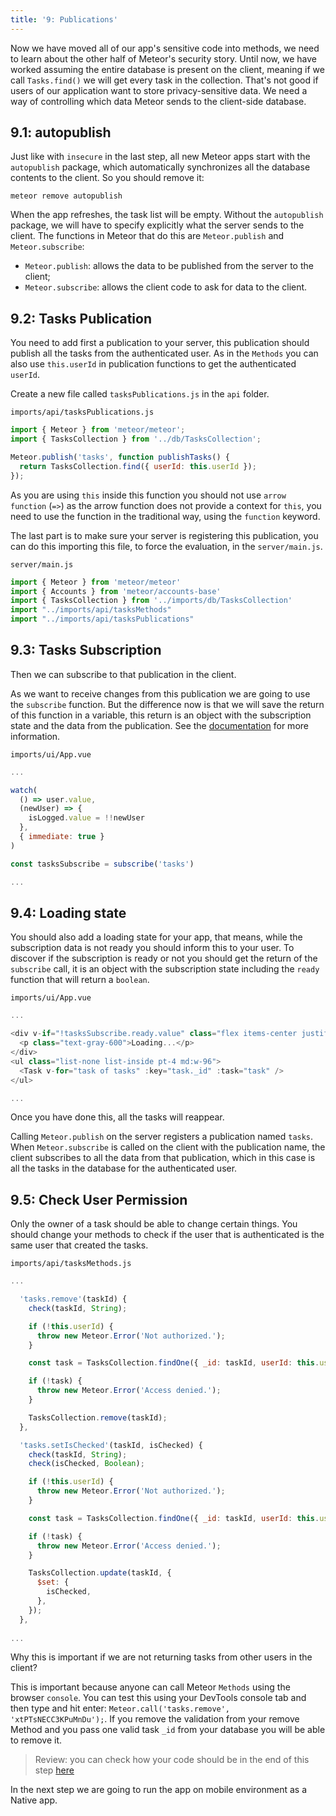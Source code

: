 ```yaml
---
title: '9: Publications'
---
```


Now we have moved all of our app's sensitive code into methods, we need to learn about the other half of Meteor's security story. Until now, we have worked assuming the entire database is present on the client, meaning if we call `Tasks.find()` we will get every task in the collection. That's not good if users of our application want to store privacy-sensitive data. We need a way of controlling which data Meteor sends to the client-side database.

## 9.1: autopublish

Just like with `insecure` in the last step, all new Meteor apps start with the `autopublish` package, which automatically synchronizes all the database contents to the client. So you should remove it:

```
meteor remove autopublish
```

When the app refreshes, the task list will be empty. Without the `autopublish` package, we will have to specify explicitly what the server sends to the client. The functions in Meteor that do this are `Meteor.publish` and `Meteor.subscribe`:

- `Meteor.publish`: allows the data to be published from the server to the client;
- `Meteor.subscribe`: allows the client code to ask for data to the client.

## 9.2: Tasks Publication

You need to add first a publication to your server, this publication should publish all the tasks from the authenticated user. As in the `Methods` you can also use `this.userId` in publication functions to get the authenticated `userId`.

Create a new file called `tasksPublications.js` in the `api` folder.

`imports/api/tasksPublications.js`
```javascript
import { Meteor } from 'meteor/meteor';
import { TasksCollection } from '../db/TasksCollection';

Meteor.publish('tasks', function publishTasks() {
  return TasksCollection.find({ userId: this.userId });
});
```

As you are using `this` inside this function you should not use `arrow function` (`=>`) as the arrow function does not provide a context for `this`, you need to use the function in the traditional way, using the `function` keyword.

The last part is to make sure your server is registering this publication, you can do this importing this file, to force the evaluation, in the `server/main.js`.

`server/main.js`
```js
import { Meteor } from 'meteor/meteor'
import { Accounts } from 'meteor/accounts-base'
import { TasksCollection } from '../imports/db/TasksCollection'
import "../imports/api/tasksMethods"
import "../imports/api/tasksPublications"
```

## 9.3: Tasks Subscription

Then we can subscribe to that publication in the client.

As we want to receive changes from this publication we are going to use the `subscribe` function. But the difference now is that we will save the return of this function in a variable, this return is an object with the subscription state and the data from the publication. See the [documentation](https://github.com/meteor-vue/vue-meteor-tracker#composition-api) for more information.

`imports/ui/App.vue`
```javascript
...

watch(
  () => user.value,
  (newUser) => {
    isLogged.value = !!newUser
  },
  { immediate: true }
)

const tasksSubscribe = subscribe('tasks')

...
```

## 9.4: Loading state

You should also add a loading state for your app, that means, while the subscription data is not ready you should inform this to your user. To discover if the subscription is ready or not you should get the return of the `subscribe` call, it is an object with the subscription state including the `ready` function that will return a `boolean`. 

`imports/ui/App.vue`

```javascript
...

<div v-if="!tasksSubscribe.ready.value" class="flex items-center justify-center h-64">
  <p class="text-gray-600">Loading...</p>
</div>
<ul class="list-none list-inside pt-4 md:w-96">
  <Task v-for="task of tasks" :key="task._id" :task="task" />
</ul>

...
```

Once you have done this, all the tasks will reappear.

Calling `Meteor.publish` on the server registers a publication named `tasks`. When `Meteor.subscribe` is called on the client with the publication name, the client subscribes to all the data from that publication, which in this case is all the tasks in the database for the authenticated user.

## 9.5: Check User Permission

Only the owner of a task should be able to change certain things. You should change your methods to check if the user that is authenticated is the same user that created the tasks.

`imports/api/tasksMethods.js`
```js
...

  'tasks.remove'(taskId) {
    check(taskId, String);

    if (!this.userId) {
      throw new Meteor.Error('Not authorized.');
    }

    const task = TasksCollection.findOne({ _id: taskId, userId: this.userId });

    if (!task) {
      throw new Meteor.Error('Access denied.');
    }

    TasksCollection.remove(taskId);
  },

  'tasks.setIsChecked'(taskId, isChecked) {
    check(taskId, String);
    check(isChecked, Boolean);

    if (!this.userId) {
      throw new Meteor.Error('Not authorized.');
    }

    const task = TasksCollection.findOne({ _id: taskId, userId: this.userId });

    if (!task) {
      throw new Meteor.Error('Access denied.');
    }

    TasksCollection.update(taskId, {
      $set: {
        isChecked,
      },
    });
  },
  
...
```

Why this is important if we are not returning tasks from other users in the client?

This is important because anyone can call Meteor `Methods` using the browser `console`. You can test this using your DevTools console tab and then type and hit enter: `Meteor.call('tasks.remove', 'xtPTsNECC3KPuMnDu');`. If you remove the validation from your remove Method and you pass one valid task `_id` from your database you will be able to remove it.

> Review: you can check how your code should be in the end of this step [here](https://github.com/meteor/vue3-tutorial/tree/master/src/simple-todos/step09) 

In the next step we are going to run the app on mobile environment as a Native app.
